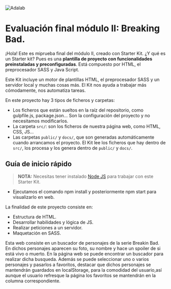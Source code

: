 ![Adalab](https://beta.adalab.es/resources/images/adalab-logo-155x61-bg-white.png)

# Evaluación final módulo II: Breaking Bad.

¡Hola! Este es miprueba final del módulo II, creado con  Starter Kit. ¿Y qué es un Starter kit? Pues es una **plantilla de proyecto con funcionalidades preinstaladas y preconfiguradas**.
Está compuesto por HTML, el  preprocesador SASS y Java Script.

Este Kit incluye un motor de plantillas HTML, el preprocesador SASS y un servidor local y muchas cosas más. El Kit nos ayuda a trabajar más cómodamente, nos automatiza tareas.

En este proyecto hay 3 tipos de ficheros y carpetas:

- Los ficheros que están sueltos en la raíz del repositorio, como gulpfile.js, package.json... Son la configuración del proyecto y no necesitamos modificarlos.
- La carpeta `src/`: son los ficheros de nuestra página web, como HTML, CSS, JS...
- Las carpetas `public/` y `docs/`, que son generadas automáticamente cuando arrancamos el proyecto. El Kit lee los ficheros que hay dentro de `src/`, los procesa y los genera dentro de `public/` y `docs/`.

## Guía de inicio rápido

> **NOTA:** Necesitas tener instalado [Node JS](https://nodejs.org/) para trabajar con este Starter Kit.
 - Ejecutamos el comando npm install y posteriormente npm start para visualizarlo en web.


La finalidad de este proyecto consiste en:
- Estructura de HTML.
- Desarrollar habilidades  y lógica de JS.
- Realizar peticiones a un servidor.
- Maquetación en SASS.

Esta web consiste en un buscador de personajes de la serie Breakin Bad. 
En dichos personajes aparecen su foto, su nombre y hace un spoiler de si está vivo o muerto.
En la página web se puede encontrar un buscador para realizar dicha busqueda. 
Además se puede seleccionar uno o varios personajes y pasarlos a favoritos, destacar que dichos personajes se mantendrán guardados en localStorage, para la comodidad del usuario,así aunque el usuario refresque la página los favoritos se mantendrán en la columna correspondiente.




